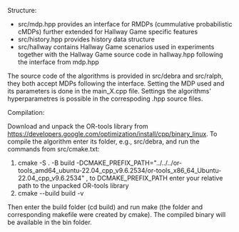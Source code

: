 Structure:
- src/mdp.hpp provides an interface for RMDPs (cummulative probabilistic cMDPs) further extended for Hallway Game specific features
- src/history.hpp provides history data structure
- src/hallway contains Hallway Game scenarios used in experiments together with the Hallway Game source code in hallway.hpp following the interface from mdp.hpp

The source code of the algorithms is provided in src/debra and src/ralph, they both accept MDPs following the interface.
Setting the MDP used and its parameters is done in the main_X.cpp file. Settings the algorithms' hyperparametres is possible in the correspoding .hpp source files.

Compilation:

Download and unpack the OR-tools library from https://developers.google.com/optimization/install/cpp/binary_linux.
To compile the algorithm enter its folder, e.g., src/debra, and run the commands from src/cmake.txt:

1) cmake -S . -B build -DCMAKE_PREFIX_PATH="../../../or-tools_amd64_ubuntu-22.04_cpp_v9.6.2534/or-tools_x86_64_Ubuntu-22.04_cpp_v9.6.2534" , to DCMAKE_PREFIX_PATH enter your relative path to the unpacked OR-tools library
2) cmake --build build -v

Then enter the build folder (cd build) and run make (the folder and corresponding makefile were created by cmake).
The compiled binary will be available in the bin folder.

